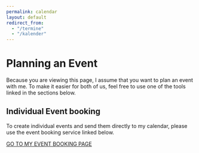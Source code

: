 ```yaml
---
permalink: calendar
layout: default
redirect_from:
  - "/termine"
  - "/kalender"
---
```


# Planning an Event

Because you are viewing this page, I assume that you want to plan an event with me. To make it easier for both of us, feel free to use one of the tools linked in the sections below.

## Individual Event booking

To create individual events and send them directly to my calendar, please use the event booking service linked below.

[GO TO MY EVENT BOOKING PAGE]([https://janbrodda.appointlet.com](https://outlook.office.com/bookwithme/user/5c464b54af584a5f87e665e267abc7db@janbrodda.de?anonymous&ep=plink))

